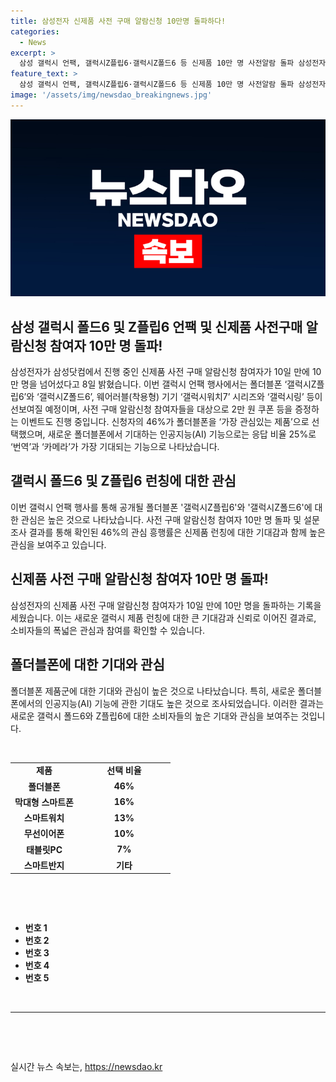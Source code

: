 ```yaml
---
title: 삼성전자 신제품 사전 구매 알람신청 10만명 돌파하다!
categories:
  - News
excerpt: >
  삼성 갤럭시 언팩, 갤럭시Z플립6·갤럭시Z폴드6 등 신제품 10만 명 사전알람 돌파 삼성전자가 갤럭시 언팩에서 폴더블폰 갤럭시Z플립6과 갤럭시Z폴드6, 착용형 기기 갤럭시워치7 시리즈와 갤럭시링을 선보일 예정이다. 10일 만에 10만 명을 돌파하는 신제품 사전 구매 알람신청 참여자들이 쏟아지고 있으며, 폴더블폰에 대한 높은 기대도 나타났다. 특히, 인공지능(AI) 기능 중 번역과 카메라에 대한 관심이 높은 것으로 조사됐다. (총 146자)
feature_text: >
  삼성 갤럭시 언팩, 갤럭시Z플립6·갤럭시Z폴드6 등 신제품 10만 명 사전알람 돌파 삼성전자가 갤럭시 언팩에서 폴더블폰 갤럭시Z플립6과 갤럭시Z폴드6, 착용형 기기 갤럭시워치7 시리즈와 갤럭시링을 선보일 예정이다. 10일 만에 10만 명을 돌파하는 신제품 사전 구매 알람신청 참여자들이 쏟아지고 있으며, 폴더블폰에 대한 높은 기대도 나타났다. 특히, 인공지능(AI) 기능 중 번역과 카메라에 대한 관심이 높은 것으로 조사됐다. (총 146자)
image: '/assets/img/newsdao_breakingnews.jpg'
---
```


<p><img src="/assets/img/newsdao_breakingnews.jpg" alt="ontimetimes 속보" /></p>

<h2>삼성 갤럭시 폴드6 및 Z플립6 언팩 및 신제품 사전구매 알람신청 참여자 10만 명 돌파!</h2>

<p data-ke-size="size16">삼성전자가 삼성닷컴에서 진행 중인 신제품 사전 구매 알람신청 참여자가 10일 만에 10만 명을 넘어섰다고 8일 밝혔습니다. 이번 갤럭시 언팩 행사에서는 폴더블폰 ‘갤럭시Z플립6’와 ‘갤럭시Z폴드6’, 웨어러블(착용형) 기기 ‘갤럭시워치7’ 시리즈와 ‘갤럭시링’ 등이 선보여질 예정이며, 사전 구매 알람신청 참여자들을 대상으로 2만 원 쿠폰 등을 증정하는 이벤트도 진행 중입니다. 신청자의 46%가 폴더블폰을 ‘가장 관심있는 제품’으로 선택했으며, 새로운 폴더블폰에서 기대하는 인공지능(AI) 기능으로는 응답 비율 25%로 ‘번역’과 ‘카메라’가 가장 기대되는 기능으로 나타났습니다.</p>

<h2 data-ke-size="size26">갤럭시 폴드6 및 Z플립6 런칭에 대한 관심</h2>

<p data-ke-size="size16">이번 갤럭시 언팩 행사를 통해 공개될 폴더블폰 '갤럭시Z플립6'와 '갤럭시Z폴드6'에 대한 관심은 높은 것으로 나타났습니다. 사전 구매 알람신청 참여자 10만 명 돌파 및 설문조사 결과를 통해 확인된 46%의 관심 흥행률은 신제품 런칭에 대한 기대감과 함께 높은 관심을 보여주고 있습니다.</p>

<h2 data-ke-size="size26">신제품 사전 구매 알람신청 참여자 10만 명 돌파!</h2>

<p data-ke-size="size16">삼성전자의 신제품 사전 구매 알람신청 참여자가 10일 만에 10만 명을 돌파하는 기록을 세웠습니다. 이는 새로운 갤럭시 제품 런칭에 대한 큰 기대감과 신뢰로 이어진 결과로, 소비자들의 폭넓은 관심과 참여를 확인할 수 있습니다.</p>

<h2 data-ke-size="size26">폴더블폰에 대한 기대와 관심</h2>

<p data-ke-size="size16">폴더블폰 제품군에 대한 기대와 관심이 높은 것으로 나타났습니다. 특히, 새로운 폴더블폰에서의 인공지능(AI) 기능에 관한 기대도 높은 것으로 조사되었습니다. 이러한 결과는 새로운 갤럭시 폴드6와 Z플립6에 대한 소비자들의 높은 기대와 관심을 보여주는 것입니다.</p>

<p data-ke-size="size16">&nbsp;</p>

<table>
<tbody>
<tr>
<td style="text-align: center; height: 17px;"><b>제품</b></td>
<td style="text-align: center; width: 134px; height: 17px;"><b>선택 비율</b></td>
</tr>
<tr>
<td style="text-align: center; height: 17px;"><b>폴더블폰</b></td>
<td style="text-align: center; width: 134px; height: 17px;"><b>46%</b></td>
</tr>
<tr>
<td style="text-align: center; height: 17px;"><b>막대형 스마트폰</b></td>
<td style="text-align: center; width: 134px; height: 17px;"><b>16%</b></td>
</tr>
<tr>
<td style="text-align: center; height: 17px;"><b>스마트워치</b></td>
<td style="text-align: center; width: 134px; height: 17px;"><b>13%</b></td>
</tr>
<tr>
<td style="text-align: center; height: 17px;"><b>무선이어폰</b></td>
<td style="text-align: center; width: 134px; height: 17px;"><b>10%</b></td>
</tr>
<tr>
<td style="text-align: center; height: 17px;"><b>태블릿PC</b></td>
<td style="text-align: center; width: 134px; height: 17px;"><b>7%</b></td>
</tr>
<tr>
<td style="text-align: center; height: 17px;"><b>스마트반지</b></td>
<td style="text-align: center; width: 134px; height: 17px;"><b>기타</b></td>
</tr>
</tbody>
</table>

<p data-ke-size="size16">&nbsp;</p>

<p data-ke-size="size16">&nbsp;</p>

<ul>
<li><b>번호 1</b> </li>
<li><b>번호 2</b> </li>
<li><b>번호 3</b> </li>
<li><b>번호 4</b> </li>
<li><b>번호 5</b> </li>
</ul>

<p data-ke-size="size16">&nbsp;</p>

<hr>

<p data-ke-size="size16">&nbsp;</p>

<p data-ke-size="size16">&nbsp;</p>
실시간 뉴스 속보는, <a href="https://newsdao.kr" rel="dofollow">https://newsdao.kr</a>


